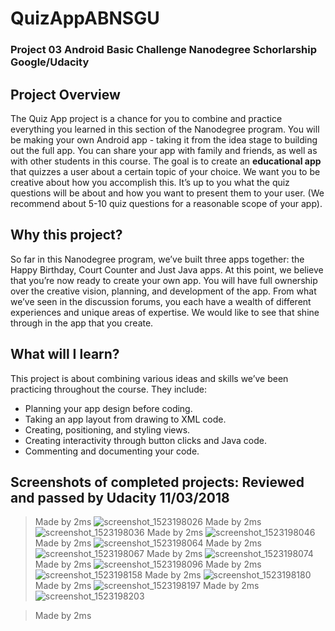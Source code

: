 # QuizAppABNSGU
### Project 03 Android Basic Challenge Nanodegree Schorlarship Google/Udacity

## Project Overview
The Quiz App project is a chance for you to combine and practice everything you learned in this section 
of the Nanodegree program. You will be making your own Android app - taking it from the idea stage to building out the full app. You can share your app with family and friends, as well as with other students in this course.
The goal is to create an **educational app** that quizzes a user about a certain topic of your choice. 
We want you to be creative about how you accomplish this. It’s up to you what the quiz questions will be about and how you want to present them to your user. (We recommend about 5-10 quiz questions for a reasonable scope of your app).

## Why this project?
So far in this Nanodegree program, we’ve built three apps together: the Happy Birthday, Court Counter and Just Java apps. At this point, we believe that you’re now ready to create your own app. You will have full ownership over the creative vision, planning, and development of the app. From what we’ve seen in the discussion forums, you each have a wealth of different experiences and unique areas of expertise. We would like to see that shine through in the app that you create.

## What will I learn?
This project is about combining various ideas and skills we’ve been practicing throughout the course. They include:
- Planning your app design before coding.
- Taking an app layout from drawing to XML code.
- Creating, positioning, and styling views.
- Creating interactivity through button clicks and Java code.
- Commenting and documenting your code.

## Screenshots of completed projects: Reviewed and passed by Udacity 11/03/2018

> Made by 2ms 
![screenshot_1523198026](https://user-images.githubusercontent.com/31923567/38468792-c9a6aaf0-3b42-11e8-913c-4fa994563e7c.png)
> Made by 2ms 
![screenshot_1523198036](https://user-images.githubusercontent.com/31923567/38468793-cf0cdf14-3b42-11e8-9a9b-b94a947afb8d.png)
> Made by 2ms 
![screenshot_1523198046](https://user-images.githubusercontent.com/31923567/38468794-cf22c252-3b42-11e8-9c71-6488e2181463.png)
> Made by 2ms 
![screenshot_1523198064](https://user-images.githubusercontent.com/31923567/38468795-cf391066-3b42-11e8-8eda-ca826e06f3b5.png)
> Made by 2ms 
![screenshot_1523198067](https://user-images.githubusercontent.com/31923567/38468796-cf4e8d92-3b42-11e8-8d6c-7d4f681312ef.png)
> Made by 2ms 
![screenshot_1523198074](https://user-images.githubusercontent.com/31923567/38468797-cf63ee26-3b42-11e8-9ac1-188938636df5.png)
> Made by 2ms 
![screenshot_1523198096](https://user-images.githubusercontent.com/31923567/38468798-cf8d0504-3b42-11e8-837f-a63e722bc10b.png)
> Made by 2ms 
![screenshot_1523198158](https://user-images.githubusercontent.com/31923567/38468799-cfaf3c0a-3b42-11e8-9e6b-8c9a989cd7db.png)
> Made by 2ms 
![screenshot_1523198180](https://user-images.githubusercontent.com/31923567/38468800-cfc68be4-3b42-11e8-9e5b-58f568d0c450.png)
> Made by 2ms 
![screenshot_1523198197](https://user-images.githubusercontent.com/31923567/38468801-cfdc0032-3b42-11e8-9a9a-bd16fa53d29b.png)
> Made by 2ms 
![screenshot_1523198203](https://user-images.githubusercontent.com/31923567/38468802-cffd5c6e-3b42-11e8-84c2-d14c2c844927.png)

> Made by 2ms 



